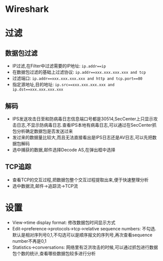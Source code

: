 # Wireshark



# 过滤



## 数据包过滤



* IP过滤,在Filter中过滤需要的IP地址: `ip.addr==ip`
* 在数据包过滤的基础上过滤协议: `ip.addr==xxx.xxx.xxx.xxx and tcp`
* 过滤端口: `ip.addr==xxx.xxx.xxx.xxx and http and tcp.port==80`
* 指定源地址,目的地址: `ip.src==xxx.xxx.xxx.xxx and ip.dst==xxx.xxx.xxx.xxx`



## 解码



* IPS发送攻击日至和防病毒日志信息端口号都是30514,SecCenter上只显示攻击日志,不显示防病毒日志.查看IPS本地有病毒日志,可以通过在SecCenter抓包分析确定数据包是否发送过来
* 发过来的数据量比较大,而且无法直接看出是IPS日志还是AV日志,可以先把数据包解码
* 选中捕获的数据,邮件选择Decode AS,在弹出框中选择



## TCP追踪



* 查看TCP的交互过程,把数据包整个交互过程提取出来,便于快速整理分析
* 选中数据流,邮件->追踪流->TCP流



# 设置



* View->time display format: 修改数据包时间显示方式
* Edit->preference->protocols->tcp->relative sequence numbers: 不勾选.默认是相对序列号0,1,不勾选可以是顺序报文的序列号,再次查看sequence number不再是0,1
* Statistics->conversations: 网络里有泛洪攻击的时候,可以通过抓包进行数据包个数的统计,查看哪些数据包较多进行分析




